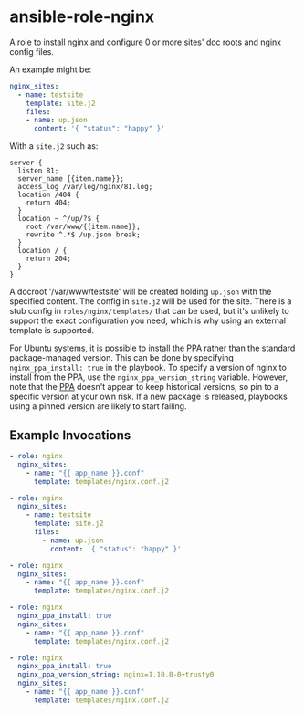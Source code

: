 ansible-role-nginx
====================

A role to install nginx and configure 0 or more sites' doc roots and nginx config files. 

An example might be:

```yaml
nginx_sites:
  - name: testsite
    template: site.j2
    files:
    - name: up.json
      content: '{ "status": "happy" }'    
```

With a `site.j2` such as: 

```
server {
  listen 81;
  server_name {{item.name}};
  access_log /var/log/nginx/81.log;
  location /404 {
    return 404;
  }
  location ~ ^/up/?$ {
    root /var/www/{{item.name}};
    rewrite ^.*$ /up.json break;
  }
  location / {
    return 204;
  }
}
```

A docroot '/var/www/testsite' will be created holding `up.json` with the specified content.  The config in `site.j2` will be used for the site.
There is a stub config in `roles/nginx/templates/` that can be used, but it's unlikely to support the exact configuration you need, which is why using an external template is supported.  

For Ubuntu systems, it is possible to install the PPA rather than the standard package-managed version. This can be done by specifying 
`nginx_ppa_install: true` in the playbook. To specify a version of nginx to install from the PPA, use the `nginx_ppa_version_string` variable.
However, note that the [PPA](http://www.ubuntuupdates.org/ppa/nginx) doesn't appear to keep historical versions, so pin to a specific version
at your own risk. If a new package is released, playbooks using a pinned version are likely to start failing.

## Example Invocations
```yaml
- role: nginx
  nginx_sites:
    - name: "{{ app_name }}.conf"
      template: templates/nginx.conf.j2
```

```yaml
- role: nginx
  nginx_sites:
    - name: testsite
      template: site.j2
      files:
        - name: up.json
          content: '{ "status": "happy" }' 
```

```yaml
- role: nginx
  nginx_sites:
    - name: "{{ app_name }}.conf"
      template: templates/nginx.conf.j2
```

```yaml
- role: nginx
  nginx_ppa_install: true
  nginx_sites:
    - name: "{{ app_name }}.conf"
      template: templates/nginx.conf.j2
```

```yaml
- role: nginx
  nginx_ppa_install: true
  nginx_ppa_version_string: nginx=1.10.0-0+trusty0
  nginx_sites:
    - name: "{{ app_name }}.conf"
      template: templates/nginx.conf.j2
```
